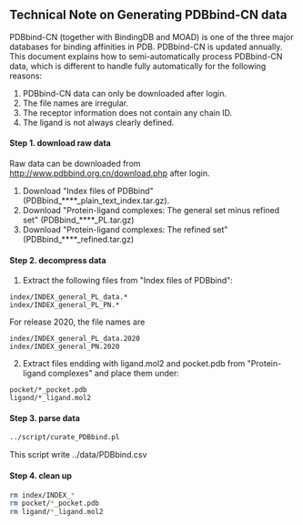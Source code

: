## Technical Note on Generating PDBbind-CN data ##

PDBbind-CN (together with BindingDB and MOAD) is one of the three major databases for binding affinities in PDB. PDBbind-CN is updated annually. This document explains how to semi-automatically process PDBbind-CN data, which is different to handle fully automatically for the following reasons:

1. PDBbind-CN data can only be downloaded after login.
2. The file names are irregular.
3. The receptor information does not contain any chain ID.
4. The ligand is not always clearly defined.

#### Step 1. download raw data ####

Raw data can be downloaded from http://www.pdbbind.org.cn/download.php after login.

1. Download "Index files of PDBbind" (PDBbind_****_plain_text_index.tar.gz).
2. Download "Protein-ligand complexes: The general set minus refined set" (PDBbind_****_PL.tar.gz)
3. Download "Protein-ligand complexes: The refined set" (PDBbind_****_refined.tar.gz)

#### Step 2. decompress data ####

1. Extract the following files from "Index files of PDBbind":
```
index/INDEX_general_PL_data.*
index/INDEX_general_PL_PN.*
```
For release 2020, the file names are
```
index/INDEX_general_PL_data.2020
index/INDEX_general_PN.2020
```

2. Extract files endding with ligand.mol2 and pocket.pdb from "Protein-ligand complexes" and place them under:
```
pocket/*_pocket.pdb
ligand/*_ligand.mol2
```

#### Step 3. parse data ####
```bash
../script/curate_PDBbind.pl
```
This script write ../data/PDBbind.csv

#### Step 4. clean up ####
```bash
rm index/INDEX_*
rm pocket/*_pocket.pdb
rm ligand/*_ligand.mol2
```
